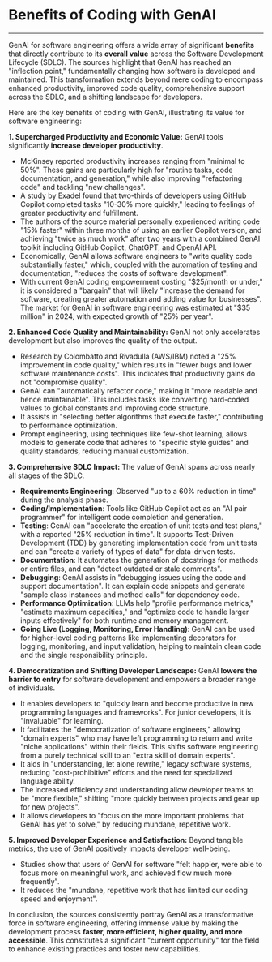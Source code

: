 # Benefits of Coding with GenAI

<hr>

GenAI for software engineering offers a wide array of significant **benefits** that directly contribute to its **overall value** across the Software Development Lifecycle (SDLC). The sources highlight that GenAI has reached an "inflection point," fundamentally changing how software is developed and maintained. This transformation extends beyond mere coding to encompass enhanced productivity, improved code quality, comprehensive support across the SDLC, and a shifting landscape for developers.

Here are the key benefits of coding with GenAI, illustrating its value for software engineering:

**1. Supercharged Productivity and Economic Value:**
GenAI tools significantly **increase developer productivity**.

- McKinsey reported productivity increases ranging from "minimal to 50%". These gains are particularly high for "routine tasks, code documentation, and generation," while also improving "refactoring code" and tackling "new challenges".
- A study by Exadel found that two-thirds of developers using GitHub Copilot completed tasks "10-30% more quickly," leading to feelings of greater productivity and fulfillment.
- The authors of the source material personally experienced writing code "15% faster" within three months of using an earlier Copilot version, and achieving "twice as much work" after two years with a combined GenAI toolkit including GitHub Copilot, ChatGPT, and OpenAI API.
- Economically, GenAI allows software engineers to "write quality code substantially faster," which, coupled with the automation of testing and documentation, "reduces the costs of software development".
- With current GenAI coding empowerment costing "$25/month or under," it is considered a "bargain" that will likely "increase the demand for software, creating greater automation and adding value for businesses". The market for GenAI in software engineering was estimated at "$35 million" in 2024, with expected growth of "25% per year".

**2. Enhanced Code Quality and Maintainability:**
GenAI not only accelerates development but also improves the quality of the output.

- Research by Colombatto and Rivadulla (AWS/IBM) noted a "25% improvement in code quality," which results in "fewer bugs and lower software maintenance costs". This indicates that productivity gains do not "compromise quality".
- GenAI can "automatically refactor code," making it "more readable and hence maintainable". This includes tasks like converting hard-coded values to global constants and improving code structure.
- It assists in "selecting better algorithms that execute faster," contributing to performance optimization.
- Prompt engineering, using techniques like few-shot learning, allows models to generate code that adheres to "specific style guides" and quality standards, reducing manual customization.

**3. Comprehensive SDLC Impact:**
The value of GenAI spans across nearly all stages of the SDLC.

- **Requirements Engineering**: Observed "up to a 60% reduction in time" during the analysis phase.
- **Coding/Implementation**: Tools like GitHub Copilot act as an "AI pair programmer" for intelligent code completion and generation.
- **Testing**: GenAI can "accelerate the creation of unit tests and test plans," with a reported "25% reduction in time". It supports Test-Driven Development (TDD) by generating implementation code from unit tests and can "create a variety of types of data" for data-driven tests.
- **Documentation**: It automates the generation of docstrings for methods or entire files, and can "detect outdated or stale comments".
- **Debugging**: GenAI assists in "debugging issues using the code and support documentation". It can explain code snippets and generate "sample class instances and method calls" for dependency code.
- **Performance Optimization**: LLMs help "profile performance metrics," "estimate maximum capacities," and "optimize code to handle larger inputs effectively" for both runtime and memory management.
- **Going Live (Logging, Monitoring, Error Handling)**: GenAI can be used for higher-level coding patterns like implementing decorators for logging, monitoring, and input validation, helping to maintain clean code and the single responsibility principle.

**4. Democratization and Shifting Developer Landscape:**
GenAI **lowers the barrier to entry** for software development and empowers a broader range of individuals.

- It enables developers to "quickly learn and become productive in new programming languages and frameworks". For junior developers, it is "invaluable" for learning.
- It facilitates the "democratization of software engineers," allowing "domain experts" who may have left programming to return and write "niche applications" within their fields. This shifts software engineering from a purely technical skill to an "extra skill of domain experts".
- It aids in "understanding, let alone rewrite," legacy software systems, reducing "cost-prohibitive" efforts and the need for specialized language ability.
- The increased efficiency and understanding allow developer teams to be "more flexible," shifting "more quickly between projects and gear up for new projects".
- It allows developers to "focus on the more important problems that GenAI has yet to solve," by reducing mundane, repetitive work.

**5. Improved Developer Experience and Satisfaction:**
Beyond tangible metrics, the use of GenAI positively impacts developer well-being.

- Studies show that users of GenAI for software "felt happier, were able to focus more on meaningful work, and achieved flow much more frequently".
- It reduces the "mundane, repetitive work that has limited our coding speed and enjoyment".

In conclusion, the sources consistently portray GenAI as a transformative force in software engineering, offering immense value by making the development process **faster, more efficient, higher quality, and more accessible**. This constitutes a significant "current opportunity" for the field to enhance existing practices and foster new capabilities.
